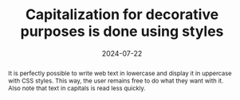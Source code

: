 ---
N: '187'
Rubrique: Presentation
title: Capitalization for decorative purposes is done using styles
abstract: It is perfectly possible to write web text in lowercase and display it in uppercase with CSS styles. This way, the user remains free to do what they want with it. Also note that text in capitals is read less quickly.
categories: ["Presentation"]
agrege: O4187-E066
opquast: '4 187'
indiceebook: '66'
description: "Rule n° 066"
before: "065"
weight: "066"
after: "067"
actif: '1'
layout: rules
date: 2024-07-22
tags: ["Accessibility", ""]
objectif: ["Allow copying and pasting of content independently of all-caps formatting.", "Facilitate the adaptation of formatting for users who have difficulty reading all-caps text."]
Meo: ["Enter HTML content while respecting the typographical use of capitals (start of sentence, proper nouns, etc.).", "Use the CSS text-transform property with the uppercase value to manage decorative capitalization."]
Controle: ["Disable support for site styles in the browser ;", "
Identify text that appears in capitals when styles are disabled ;", "
Check that the use of capital letters respects the typographical conventions of the language used. For example: acronyms or author names in a bibliography can be in capital letters."
]
Source: ["Opquast"]
Referentiel: [""]
Steps: ["conception", ""]
---
